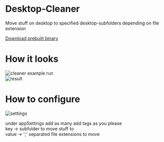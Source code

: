 # Desktop-Cleaner
Move stuff on desktop to specified desktop-subfolders depending on file extension

[Download prebuilt binary](https://github.com/0-trace/Desktop-Cleaner/files/5724513/Desktop-Clean-Prebuilt_v1.0.zip)
  
# How it looks
![cleaner example run](https://user-images.githubusercontent.com/76435238/102780524-5b3fdf00-4396-11eb-8401-d3b8b9020675.PNG)  
![result](https://user-images.githubusercontent.com/76435238/102780713-b1ad1d80-4396-11eb-8a7b-08d3152bf332.PNG)
  
# How to configure
![settings](https://user-images.githubusercontent.com/76435238/102780533-62ff8380-4396-11eb-9a9b-c2143b645732.PNG)  
  
under appSettings add as many add tags as you please  
key -> subfolder to move stuff to  
value -> ';' separated file extensions to move
